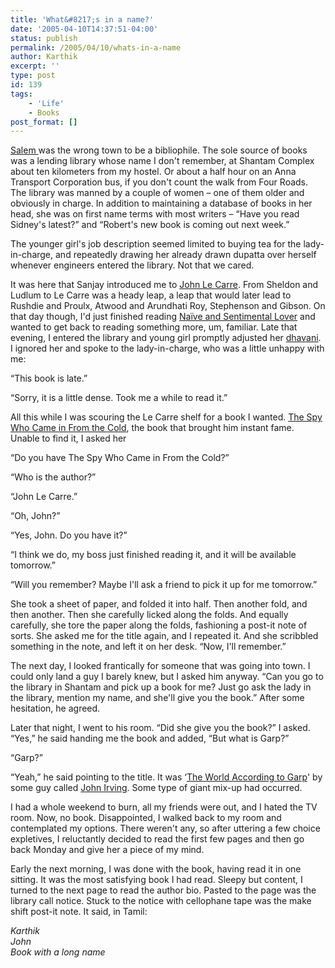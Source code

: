 ```yaml
---
title: 'What&#8217;s in a name?'
date: '2005-04-10T14:37:51-04:00'
status: publish
permalink: /2005/04/10/whats-in-a-name
author: Karthik
excerpt: ''
type: post
id: 139
tags:
    - 'Life'
    - Books
post_format: []
---
```

[Salem ](http://en.wikipedia.org/wiki/Salem%2C_Tamil_Nadu)was the wrong town to be a bibliophile. The sole source of books was a lending library whose name I don't remember, at Shantam Complex about ten kilometers from my hostel. Or about a half hour on an Anna Transport Corporation bus, if you don't count the walk from Four Roads. The library was manned by a couple of women – one of them older and obviously in charge. In addition to maintaining a database of books in her head, she was on first name terms with most writers – “Have you read Sidney's latest?” and “Robert's new book is coming out next week.”

The younger girl's job description seemed limited to buying tea for the lady-in-charge, and repeatedly drawing her already drawn dupatta over herself whenever engineers entered the library. Not that we cared.

It was here that Sanjay introduced me to [John Le Carre](http://www.johnlecarre.com/). From Sheldon and Ludlum to Le Carre was a heady leap, a leap that would later lead to Rushdie and Proulx, Atwood and Arundhati Roy, Stephenson and Gibson. On that day though, I'd just finished reading [Naïve and Sentimental Lover](http://www.amazon.com/exec/obidos/tg/detail/-/0394473361/104-0091570-3581569?v=glance) and wanted to get back to reading something more, um, familiar. Late that evening, I entered the library and young girl promptly adjusted her [dhavani](http://www.hindu.com/thehindu/mp/2002/06/18/stories/2002061800130300.htm). I ignored her and spoke to the lady-in-charge, who was a little unhappy with me:

“This book is late.”

“Sorry, it is a little dense. Took me a while to read it.”

All this while I was scouring the Le Carre shelf for a book I wanted. [The Spy Who Came in From the Cold](http://www.amazon.com/exec/obidos/ASIN/0743442539/104-0091570-3581569), the book that brought him instant fame. Unable to find it, I asked her

“Do you have The Spy Who Came in From the Cold?”

“Who is the author?”

“John Le Carre.”

“Oh, John?”

“Yes, John. Do you have it?”

“I think we do, my boss just finished reading it, and it will be available tomorrow.”

“Will you remember? Maybe I'll ask a friend to pick it up for me tomorrow.”

She took a sheet of paper, and folded it into half. Then another fold, and then another. Then she carefully licked along the folds. And equally carefully, she tore the paper along the folds, fashioning a post-it note of sorts. She asked me for the title again, and I repeated it. And she scribbled something in the note, and left it on her desk. “Now, I'll remember.”

The next day, I looked frantically for someone that was going into town. I could only land a guy I barely knew, but I asked him anyway. “Can you go to the library in Shantam and pick up a book for me? Just go ask the lady in the library, mention my name, and she'll give you the book.” After some hesitation, he agreed.

Later that night, I went to his room. “Did she give you the book?” I asked. “Yes,” he said handing me the book and added, “But what is Garp?”

“Garp?”

“Yeah,” he said pointing to the title. It was ‘[The World According to Garp](http://www.amazon.com/exec/obidos/ASIN/034536676X/104-0091570-3581569)' by some guy called [John ](http://www.salon.com/march97/interview970303.html)[Irving](http://ourworld-top.cs.com/irvingpage/). Some type of giant mix-up had occurred.

I had a whole weekend to burn, all my friends were out, and I hated the TV room. Now, no book. Disappointed, I walked back to my room and contemplated my options. There weren't any, so after uttering a few choice expletives, I reluctantly decided to read the first few pages and then go back Monday and give her a piece of my mind.

Early the next morning, I was done with the book, having read it in one sitting. It was the most satisfying book I had read. Sleepy but content, I turned to the next page to read the author bio. Pasted to the page was the library call notice. Stuck to the notice with cellophane tape was the make shift post-it note. It said, in Tamil:

*Karthik  
John  
Book with a long name*